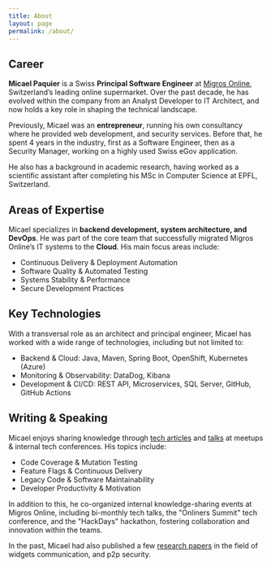 ```yaml
---
title: About
layout: page
permalink: /about/
---
```


## <i class="fas fa-user-tie"></i> Career

**Micael Paquier** is a Swiss **Principal Software Engineer** at [Migros Online](https://www.migros.ch), Switzerland’s
leading online supermarket. Over the past decade, he has evolved within the company from an Analyst Developer to IT
Architect, and now holds a key role in shaping the technical landscape.

Previously, Micael was an **entrepreneur**, running his own consultancy where he provided web development, and security
services. Before that, he spent 4 years in the industry, first as a Software Engineer, then as a Security Manager,
working on a highly used Swiss eGov application.

He also has a background in academic research, having worked as a scientific assistant after completing his MSc in
Computer Science at EPFL, Switzerland.

## <i class="fas fa-flask"></i> Areas of Expertise

Micael specializes in **backend development, system architecture, and DevOps**. He was part of the core team that
successfully migrated Migros Online’s IT systems to the **Cloud**. His main focus areas include:

- Continuous Delivery & Deployment Automation
- Software Quality & Automated Testing
- Systems Stability & Performance
- Secure Development Practices

## <i class="fas fa-microchip"></i> Key Technologies

With a transversal role as an architect and principal engineer, Micael has worked with a wide range of technologies,
including but not limited to:

- Backend & Cloud: Java, Maven, Spring Boot, OpenShift, Kubernetes (Azure)
- Monitoring & Observability: DataDog, Kibana
- Development & CI/CD: REST API, Microservices, SQL Server, GitHub, GitHub Actions

## <i class="fas fa-comments"></i> Writing & Speaking

Micael enjoys sharing knowledge through [tech articles](https://medium.com/@micael.paquier) and [talks](/talks.md) at
meetups & internal tech conferences. His
topics include:

- Code Coverage & Mutation Testing
- Feature Flags & Continuous Delivery
- Legacy Code & Software Maintainability
- Developer Productivity & Motivation

In addition to this, he co-organized internal knowledge-sharing events at Migros Online, including bi-monthly tech
talks, the "Onliners Summit" tech conference, and the "HackDays" hackathon, fostering collaboration and innovation
within the teams.

In the past, Micael had also published a few [research papers](https://scholar.google.com/citations?user=G3dJDKoAAAAJ)
in the field of widgets communication, and p2p security.

